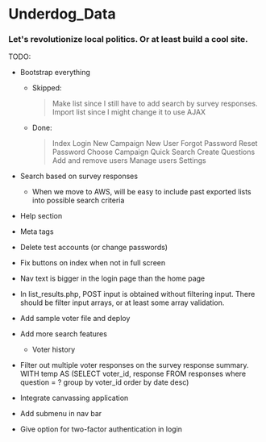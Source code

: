 # Underdog_Data

### Let's revolutionize local politics. Or at least build a cool site.

TODO:

- Bootstrap everything 
    - Skipped:
        > Make list since I still have to add search by survey responses. 
        > Import list since I might change it to use AJAX
    - Done: 
        > Index 
        > Login
        > New Campaign
        > New User 
        > Forgot Password
        > Reset Password
        > Choose Campaign
        > Quick Search
        > Create Questions
        > Add and remove users
        > Manage users
        > Settings

- Search based on survey responses
    - When we move to AWS, will be easy to include past exported lists into possible search criteria

- Help section 

- Meta tags

- Delete test accounts (or change passwords)

- Fix buttons on index when not in full screen

- Nav text is bigger in the login page than the home page

- In list_results.php, POST input is obtained without filtering input. There should be filter input arrays, or at least some array validation.

- Add sample voter file and deploy 

- Add more search features 
    - Voter history
    
- Filter out multiple voter responses on the survey response summary.
WITH temp AS 
(SELECT voter_id, response FROM responses
where question = ?
group by voter_id
order by date desc)

- Integrate canvassing application

- Add submenu in nav bar

- Give option for two-factor authentication in login
